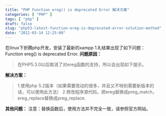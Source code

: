 ```yaml
---
title: "PHP Function ereg() is deprecated Error 解决方案"
categories: [ "PHP" ]
tags: [ "php" ]
draft: false
slug: "php53-latest-function-ereg-is-deprecated-error-solution-method"
date: "2012-03-14 12:25:00"
---
```


在linux下折腾php开发，安装了最新的xampp 1.8,结果出现了如下问题： Function ereg() is deprecated Error.
**问题原因：**

> 在PHP5.3.0以后取消了对ereg函数的支持，所以会出现如下提示。

**解决方案：**

> 1.使用php 5.2版本（如果需要改动的很多，并且又不特别需要新版本的话，可以使用此方法） 2.修改程序源代码，把ereg替换成preg_match，ereg_replace替换成preg_replace.

**其他问题：**
注意：替换函数后，使用方法并不完全一致，请参照官方网站。